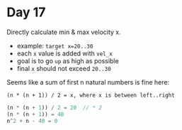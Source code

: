 # Day 17

Directly calculate min & max velocity x.

* example: `target x=20..30`
* each `x` value is added with `vel_x`
* goal is to go `up` as high as possible
* final `x` should not exceed `20..30`

Seems like a sum of first n natural numbers is fine here:

```
(n * (n + 1)) / 2 = x, where x is between left..right
```

```rust
(n * (n + 1)) / 2 = 20  // * 2
(n * (n + 1)) = 40
n^2 + n - 40 = 0
```

